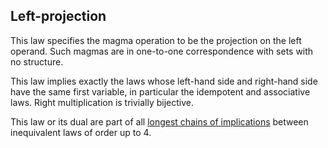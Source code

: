 ## Left-projection

This law specifies the magma operation to be the projection on the left operand.  Such magmas are in one-to-one correspondence with sets with no structure.

This law implies exactly the laws whose left-hand side and right-hand side have the same first variable, in particular the idempotent and associative laws.  Right multiplication is trivially bijective.

This law or its dual are part of all [longest chains of implications](https://leanprover.zulipchat.com/#narrow/channel/458659-Equational/topic/Longest.20implication.20chain/near/521750611) between inequivalent laws of order up to 4.
